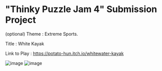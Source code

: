 <h1>"Thinky Puzzle Jam 4" Submission Project</h1>

(optional) Theme : Extreme Sports.

Title : White Kayak

Link to Play : https://potato-hun.itch.io/whitewater-kayak

![image](https://github.com/potatohun/Thinky-Puzzle-Game-Jam-4/assets/107704298/ea7a727e-bddd-472e-84ee-b073e7bfeb8b) ![image](https://github.com/potatohun/Thinky-Puzzle-Game-Jam-4/assets/107704298/b5ddef82-0ffd-4bcd-a7ba-f84d9a39facd)
